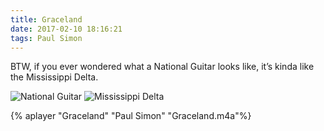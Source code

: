 ```yaml
---
title: Graceland
date: 2017-02-10 18:16:21
tags: Paul Simon
---
```

BTW, if you ever wondered what a National Guitar looks like, it’s kinda like the Mississippi Delta.

![National Guitar](National-Guitar.jpg) ![Mississippi Delta](Delta.jpg)

{% aplayer "Graceland" "Paul Simon" "Graceland.m4a"%}
